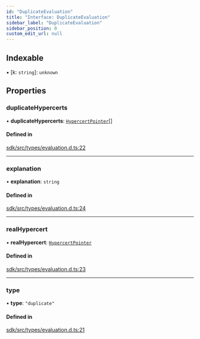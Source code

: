 ```yaml
---
id: "DuplicateEvaluation"
title: "Interface: DuplicateEvaluation"
sidebar_label: "DuplicateEvaluation"
sidebar_position: 0
custom_edit_url: null
---
```


## Indexable

▪ [k: `string`]: `unknown`

## Properties

### duplicateHypercerts

• **duplicateHypercerts**: [`HypercertPointer`](HypercertPointer.md)[]

#### Defined in

[sdk/src/types/evaluation.d.ts:22](https://github.com/hypercerts-org/hypercerts/blob/9478e99/sdk/src/types/evaluation.d.ts#L22)

___

### explanation

• **explanation**: `string`

#### Defined in

[sdk/src/types/evaluation.d.ts:24](https://github.com/hypercerts-org/hypercerts/blob/9478e99/sdk/src/types/evaluation.d.ts#L24)

___

### realHypercert

• **realHypercert**: [`HypercertPointer`](HypercertPointer.md)

#### Defined in

[sdk/src/types/evaluation.d.ts:23](https://github.com/hypercerts-org/hypercerts/blob/9478e99/sdk/src/types/evaluation.d.ts#L23)

___

### type

• **type**: ``"duplicate"``

#### Defined in

[sdk/src/types/evaluation.d.ts:21](https://github.com/hypercerts-org/hypercerts/blob/9478e99/sdk/src/types/evaluation.d.ts#L21)
